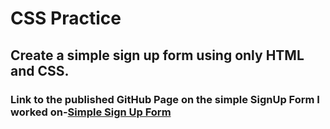 # CSS Practice

## Create a simple sign up form using only HTML and CSS.
### Link to the published GitHub Page on the simple SignUp Form I worked on-[Simple Sign Up Form](https://perpy-del.github.io/Stutern_SWE/Module_Four/SignUp_Form/)

